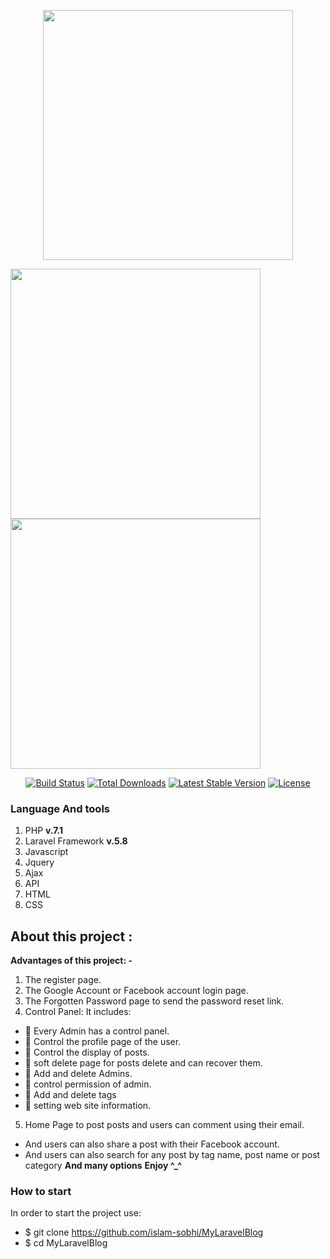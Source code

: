 <p align="center"><img src="https://res.cloudinary.com/dtfbvvkyp/image/upload/v1566331377/laravel-logolockup-cmyk-red.svg" width="400"></p>


<img src="https://user-images.githubusercontent.com/22322246/84317630-28fb2c80-ab7e-11ea-945c-4a7335888f5e.PNG" width="400"><img src="https://user-images.githubusercontent.com/22322246/84317817-7c6d7a80-ab7e-11ea-9170-a5fe3e3e0c99.PNG" width="400">


<p align="center">
<a href="https://travis-ci.org/laravel/framework"><img src="https://travis-ci.org/laravel/framework.svg" alt="Build Status"></a>
<a href="https://packagist.org/packages/laravel/framework"><img src="https://poser.pugx.org/laravel/framework/d/total.svg" alt="Total Downloads"></a>
<a href="https://packagist.org/packages/laravel/framework"><img src="https://poser.pugx.org/laravel/framework/v/stable.svg" alt="Latest Stable Version"></a>
<a href="https://packagist.org/packages/laravel/framework"><img src="https://poser.pugx.org/laravel/framework/license.svg" alt="License"></a>
</p>

### **Language And tools**
1. PHP **v.7.1**
2. Laravel Framework **v.5.8**
3. Javascript
4. Jquery
5. Ajax
6. API
7. HTML
8. CSS

## About this project :
**Advantages of this project: -**
1. The register page.
2. The Google Account or Facebook account login page.
3. The Forgotten Password page to send the password reset link.
4. Control Panel: It includes:
-    Every Admin has a control panel.
- 	Control the profile page of the user.
- 	Control the display of posts.
- 	soft delete page for posts delete and can recover them.
- 	 Add and delete Admins.
-     control permission of admin.
- 	 Add and delete tags
- 	 setting web site information.
5. Home Page to post posts and users can comment using their email.
- And users can also share a post with their Facebook account.
- And users  can also search for any post by tag name, post name or post category
**And many options**
**Enjoy ^_^**

### How to start
In order to start the project use:

- $ git clone https://github.com/islam-sobhi/MyLaravelBlog
- $ cd MyLaravelBlog
